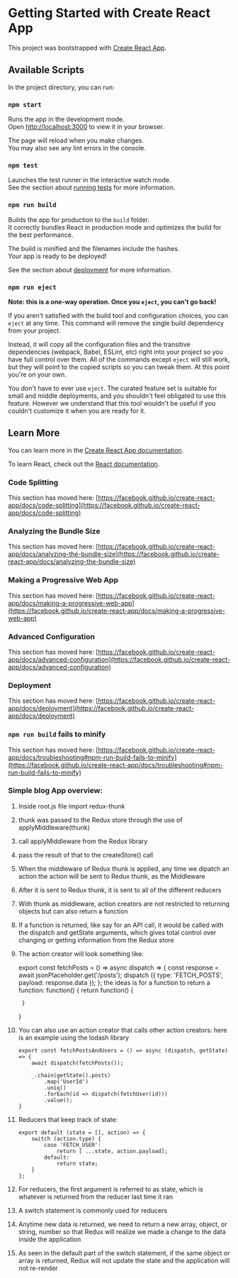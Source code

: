 # Getting Started with Create React App

This project was bootstrapped with [Create React App](https://github.com/facebook/create-react-app).

## Available Scripts

In the project directory, you can run:

### `npm start`

Runs the app in the development mode.\
Open [http://localhost:3000](http://localhost:3000) to view it in your browser.

The page will reload when you make changes.\
You may also see any lint errors in the console.

### `npm test`

Launches the test runner in the interactive watch mode.\
See the section about [running tests](https://facebook.github.io/create-react-app/docs/running-tests) for more information.

### `npm run build`

Builds the app for production to the `build` folder.\
It correctly bundles React in production mode and optimizes the build for the best performance.

The build is minified and the filenames include the hashes.\
Your app is ready to be deployed!

See the section about [deployment](https://facebook.github.io/create-react-app/docs/deployment) for more information.

### `npm run eject`

**Note: this is a one-way operation. Once you `eject`, you can't go back!**

If you aren't satisfied with the build tool and configuration choices, you can `eject` at any time. This command will remove the single build dependency from your project.

Instead, it will copy all the configuration files and the transitive dependencies (webpack, Babel, ESLint, etc) right into your project so you have full control over them. All of the commands except `eject` will still work, but they will point to the copied scripts so you can tweak them. At this point you're on your own.

You don't have to ever use `eject`. The curated feature set is suitable for small and middle deployments, and you shouldn't feel obligated to use this feature. However we understand that this tool wouldn't be useful if you couldn't customize it when you are ready for it.

## Learn More

You can learn more in the [Create React App documentation](https://facebook.github.io/create-react-app/docs/getting-started).

To learn React, check out the [React documentation](https://reactjs.org/).

### Code Splitting

This section has moved here: [https://facebook.github.io/create-react-app/docs/code-splitting](https://facebook.github.io/create-react-app/docs/code-splitting)

### Analyzing the Bundle Size

This section has moved here: [https://facebook.github.io/create-react-app/docs/analyzing-the-bundle-size](https://facebook.github.io/create-react-app/docs/analyzing-the-bundle-size)

### Making a Progressive Web App

This section has moved here: [https://facebook.github.io/create-react-app/docs/making-a-progressive-web-app](https://facebook.github.io/create-react-app/docs/making-a-progressive-web-app)

### Advanced Configuration

This section has moved here: [https://facebook.github.io/create-react-app/docs/advanced-configuration](https://facebook.github.io/create-react-app/docs/advanced-configuration)

### Deployment

This section has moved here: [https://facebook.github.io/create-react-app/docs/deployment](https://facebook.github.io/create-react-app/docs/deployment)

### `npm run build` fails to minify

This section has moved here: [https://facebook.github.io/create-react-app/docs/troubleshooting#npm-run-build-fails-to-minify](https://facebook.github.io/create-react-app/docs/troubleshooting#npm-run-build-fails-to-minify)


### Simple blog App overview:
1. Inside root.js file import redux-thunk
2. thunk was passed to the Redux store through the use of applyMiddleware(thunk)
3. call applyMiddleware from the Redux library
4. pass the result of that to the createStore() call
5. When the middleware of Redux thunk is applied, any time we dipatch an action
the action will be sent to Redux thunk, as the Middleware
6. After it is sent to Redux thunk, it is sent to all of the different reducers
7. With thunk as middleware, action creators are not restricted to returning objects but can also return a function
8. If a function is returned, like say for an API call, it would be called with the dispatch and getState arguments, which gives total control over changing or getting information from the Redux store 
9. The action creator will look something like:

    export const fetchPosts = () => async dispatch => {
        const response = await jsonPlaceholder.get('/posts');
        dispatch ({ type: 'FETCH_POSTS', payload: response.data });
    };
    the ideas is for a function to return a function:
    function() {
        return function() {

        }
    }
10. You can also use an action creator that calls other action creators:
    here is an example using the lodash library

        export const fetchPostsAndUsers = () => async (dispatch, getState) => {
            await dispatch(fetchPosts());

            _.chain(getState().posts)
                .map('UserId')
                .uniq()
                .forEach(id => dispatch(fetchUser(id)))
                .value();
        }

11. Reducers that keep track of state:

        export default (state = [], action) => {
            switch (action.type) {
                case 'FETCH_USER':
                    return [ ...state, action.payload];
                default: 
                    return state;
            }
        };

12. For reducers, the first argument is referred to as state, which is whatever is returned from the reducer last time it ran
13. A switch statement is commonly used for reducers
14. Anytime new data is returned, we need to return a new array, object, or string, number so that Redux will realize we made a change to the data inside the application
15. As seen in the default part of the switch statement, if the same object or array is returned, Redux will not update the state and the application will not re-render
